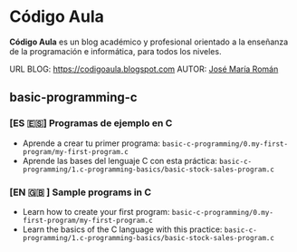 # Código Aula

**Código Aula** es un blog académico y profesional orientado a la enseñanza de la programación e informática, para todos los niveles.

URL BLOG: https://codigoaula.blogspot.com
AUTOR: [José María Román](https://www.linkedin.com/in/josemariaroman/)

## basic-programming-c

### [ES 🇪🇸] Programas de ejemplo en C 

- Aprende a crear tu primer programa: `basic-c-programming/0.my-first-program/my-first-program.c`
- Aprende las bases del lenguaje C con esta práctica: `basic-c-programming/1.c-programming-basics/basic-stock-sales-program.c`

### [EN 🇬🇧 ] Sample programs in C 

- Learn how to create your first program: `basic-c-programming/0.my-first-program/my-first-program.c`
- Learn the basics of the C language with this practice: `basic-c-programming/1.c-programming-basics/basic-stock-sales-program.c`